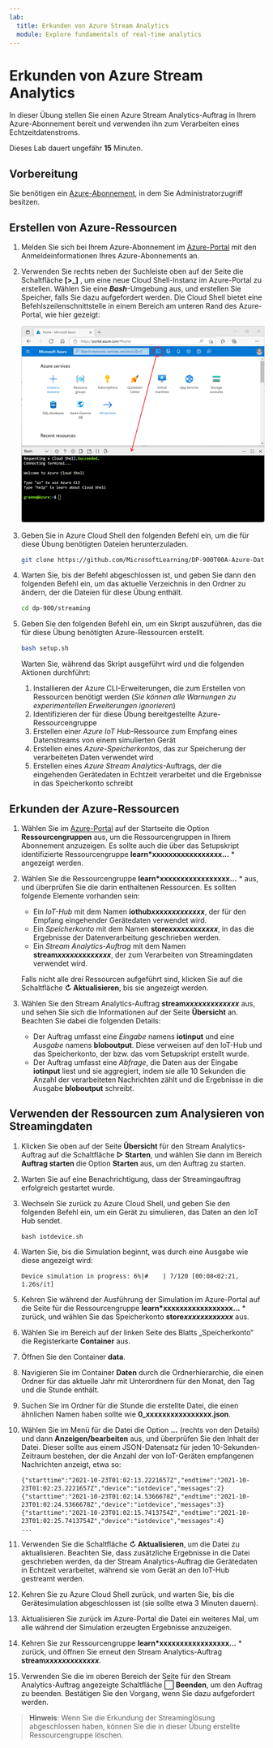 ```yaml
---
lab:
  title: Erkunden von Azure Stream Analytics
  module: Explore fundamentals of real-time analytics
---
```


# <a name="explore-azure-stream-analytics"></a>Erkunden von Azure Stream Analytics

In dieser Übung stellen Sie einen Azure Stream Analytics-Auftrag in Ihrem Azure-Abonnement bereit und verwenden ihn zum Verarbeiten eines Echtzeitdatenstroms.

Dieses Lab dauert ungefähr **15** Minuten.

## <a name="before-you-start"></a>Vorbereitung

Sie benötigen ein [Azure-Abonnement](https://azure.microsoft.com/free), in dem Sie Administratorzugriff besitzen.

## <a name="create-azure-resources"></a>Erstellen von Azure-Ressourcen

1. Melden Sie sich bei Ihrem Azure-Abonnement im [Azure-Portal](https://portal.azure.com) mit den Anmeldeinformationen Ihres Azure-Abonnements an.

1. Verwenden Sie rechts neben der Suchleiste oben auf der Seite die Schaltfläche **[\>_]** , um eine neue Cloud Shell-Instanz im Azure-Portal zu erstellen. Wählen Sie eine ***Bash***-Umgebung aus, und erstellen Sie Speicher, falls Sie dazu aufgefordert werden. Die Cloud Shell bietet eine Befehlszeilenschnittstelle in einem Bereich am unteren Rand des Azure-Portal, wie hier gezeigt:

    ![Azure-Portal mit einem Cloud Shell-Bereich](./images/cloud-shell.png)

1. Geben Sie in Azure Cloud Shell den folgenden Befehl ein, um die für diese Übung benötigten Dateien herunterzuladen.

    ```bash
    git clone https://github.com/MicrosoftLearning/DP-900T00A-Azure-Data-Fundamentals dp-900
    ```

1. Warten Sie, bis der Befehl abgeschlossen ist, und geben Sie dann den folgenden Befehl ein, um das aktuelle Verzeichnis in den Ordner zu ändern, der die Dateien für diese Übung enthält.

    ```bash
    cd dp-900/streaming
    ```

1. Geben Sie den folgenden Befehl ein, um ein Skript auszuführen, das die für diese Übung benötigten Azure-Ressourcen erstellt.

    ```bash
    bash setup.sh
    ```

    Warten Sie, während das Skript ausgeführt wird und die folgenden Aktionen durchführt:

    1. Installieren der Azure CLI-Erweiterungen, die zum Erstellen von Ressourcen benötigt werden (*Sie können alle Warnungen zu experimentellen Erweiterungen ignorieren*)
    1. Identifizieren der für diese Übung bereitgestellte Azure-Ressourcengruppe
    1. Erstellen einer *Azure IoT Hub*-Ressource zum Empfang eines Datenstreams von einem simulierten Gerät
    1. Erstellen eines *Azure-Speicherkontos*, das zur Speicherung der verarbeiteten Daten verwendet wird
    1. Erstellen eines *Azure Stream Analytics*-Auftrags, der die eingehenden Gerätedaten in Echtzeit verarbeitet und die Ergebnisse in das Speicherkonto schreibt

## <a name="explore-the-azure-resources"></a>Erkunden der Azure-Ressourcen

1. Wählen Sie im [Azure-Portal](https://portal.azure.com?azure-portal=true) auf der Startseite die Option **Ressourcengruppen** aus, um die Ressourcengruppen in Ihrem Abonnement anzuzeigen. Es sollte auch die über das Setupskript identifizierte Ressourcengruppe **learn*xxxxxxxxxxxxxxxxx...** * angezeigt werden.
2. Wählen Sie die Ressourcengruppe **learn*xxxxxxxxxxxxxxxxx...** * aus, und überprüfen Sie die darin enthaltenen Ressourcen. Es sollten folgende Elemente vorhanden sein:
    - Ein *IoT-Hub* mit dem Namen **iothub*xxxxxxxxxxxxx***, der für den Empfang eingehender Gerätedaten verwendet wird.
    - Ein *Speicherkonto* mit dem Namen **store*xxxxxxxxxxxx***, in das die Ergebnisse der Datenverarbeitung geschrieben werden.
    - Ein *Stream Analytics-Auftrag* mit dem Namen **stream*xxxxxxxxxxxxx***, der zum Verarbeiten von Streamingdaten verwendet wird.

    Falls nicht alle drei Ressourcen aufgeführt sind, klicken Sie auf die Schaltfläche **&#8635; Aktualisieren**, bis sie angezeigt werden.

 3. Wählen Sie den Stream Analytics-Auftrag **stream*xxxxxxxxxxxxx*** aus, und sehen Sie sich die Informationen auf der Seite **Übersicht** an. Beachten Sie dabei die folgenden Details:
    - Der Auftrag umfasst eine *Eingabe* namens **iotinput** und eine *Ausgabe* namens **bloboutput**. Diese verweisen auf den IoT-Hub und das Speicherkonto, der bzw. das vom Setupskript erstellt wurde.
    - Der Auftrag umfasst eine *Abfrage*, die Daten aus der Eingabe **iotinput** liest und sie aggregiert, indem sie alle 10 Sekunden die Anzahl der verarbeiteten Nachrichten zählt und die Ergebnisse in die Ausgabe **bloboutput** schreibt.

## <a name="use-the-resources-to-analyze-streaming-data"></a>Verwenden der Ressourcen zum Analysieren von Streamingdaten

1. Klicken Sie oben auf der Seite **Übersicht** für den Stream Analytics-Auftrag auf die Schaltfläche **&#9655; Starten**, und wählen Sie dann im Bereich **Auftrag starten** die Option **Starten** aus, um den Auftrag zu starten.
2. Warten Sie auf eine Benachrichtigung, dass der Streamingauftrag erfolgreich gestartet wurde.
3. Wechseln Sie zurück zu Azure Cloud Shell, und geben Sie den folgenden Befehl ein, um ein Gerät zu simulieren, das Daten an den IoT Hub sendet.

    ```
    bash iotdevice.sh
    ```

4. Warten Sie, bis die Simulation beginnt, was durch eine Ausgabe wie diese angezeigt wird:

    ```
    Device simulation in progress: 6%|#    | 7/120 [00:08<02:21, 1.26s/it]
    ```

5. Kehren Sie während der Ausführung der Simulation im Azure-Portal auf die Seite für die Ressourcengruppe **learn*xxxxxxxxxxxxxxxxx...** * zurück, und wählen Sie das Speicherkonto **store*xxxxxxxxxxxx*** aus.
6. Wählen Sie im Bereich auf der linken Seite des Blatts „Speicherkonto“ die Registerkarte **Container** aus.
7. Öffnen Sie den Container **data**.
8. Navigieren Sie im Container **Daten** durch die Ordnerhierarchie, die einen Ordner für das aktuelle Jahr mit Unterordnern für den Monat, den Tag und die Stunde enthält.
9. Suchen Sie im Ordner für die Stunde die erstellte Datei, die einen ähnlichen Namen haben sollte wie **0_xxxxxxxxxxxxxxxx.json**.
10. Wählen Sie im Menü für die Datei die Option **...** (rechts von den Details) und dann **Anzeigen/bearbeiten** aus, und überprüfen Sie den Inhalt der Datei. Dieser sollte aus einem JSON-Datensatz für jeden 10-Sekunden-Zeitraum bestehen, der die Anzahl der von IoT-Geräten empfangenen Nachrichten anzeigt, etwa so:

    ```
    {"starttime":"2021-10-23T01:02:13.2221657Z","endtime":"2021-10-23T01:02:23.2221657Z","device":"iotdevice","messages":2}
    {"starttime":"2021-10-23T01:02:14.5366678Z","endtime":"2021-10-23T01:02:24.5366678Z","device":"iotdevice","messages":3}
    {"starttime":"2021-10-23T01:02:15.7413754Z","endtime":"2021-10-23T01:02:25.7413754Z","device":"iotdevice","messages":4}
    ...
    ```

11. Verwenden Sie die Schaltfläche **&#8635; Aktualisieren**, um die Datei zu aktualisieren. Beachten Sie, dass zusätzliche Ergebnisse in die Datei geschrieben werden, da der Stream Analytics-Auftrag die Gerätedaten in Echtzeit verarbeitet, während sie vom Gerät an den IoT-Hub gestreamt werden.
12. Kehren Sie zu Azure Cloud Shell zurück, und warten Sie, bis die Gerätesimulation abgeschlossen ist (sie sollte etwa 3 Minuten dauern).
13. Aktualisieren Sie zurück im Azure-Portal die Datei ein weiteres Mal, um alle während der Simulation erzeugten Ergebnisse anzuzeigen.
14. Kehren Sie zur Ressourcengruppe **learn*xxxxxxxxxxxxxxxxx...** * zurück, und öffnen Sie erneut den Stream Analytics-Auftrag **stream*xxxxxxxxxxxxx***.
15. Verwenden Sie die im oberen Bereich der Seite für den Stream Analytics-Auftrag angezeigte Schaltfläche **&#11036; Beenden**, um den Auftrag zu beenden. Bestätigen Sie den Vorgang, wenn Sie dazu aufgefordert werden.

> **Hinweis**: Wenn Sie die Erkundung der Streaminglösung abgeschlossen haben, können Sie die in dieser Übung erstellte Ressourcengruppe löschen.
